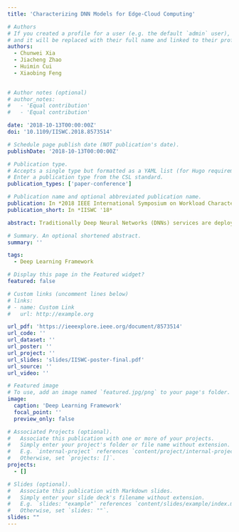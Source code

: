 ```yaml
---
title: 'Characterizing DNN Models for Edge-Cloud Computing'

# Authors
# If you created a profile for a user (e.g. the default `admin` user), write the username (folder name) here
# and it will be replaced with their full name and linked to their profile.
authors:
  - Chunwei Xia
  - Jiacheng Zhao
  - Huimin Cui
  - Xiaobing Feng
  

# Author notes (optional)
# author_notes:
#   - 'Equal contribution'
#   - 'Equal contribution'

date: '2018-10-13T00:00:00Z'
doi: '10.1109/IISWC.2018.8573514'

# Schedule page publish date (NOT publication's date).
publishDate: '2018-10-13T00:00:00Z'

# Publication type.
# Accepts a single type but formatted as a YAML list (for Hugo requirements).
# Enter a publication type from the CSL standard.
publication_types: ['paper-conference']

# Publication name and optional abbreviated publication name.
publication: In *2018 IEEE International Symposium on Workload Characterization*
publication_short: In *IISWC '18*

abstract: Traditionally Deep Neural Networks (DNNs) services are deployed in the cloud, due to the computation-intensive DNN models. In recent years, as emerging edge computing provides new possibilities for DNN applications, we have opportunities to process DNN models in the cloud and on the device collaboratively, i.e., edge-cloud computing. Since cloud and edge devices demonstrate significant diversity on inference latency, network transmission overhead, memory capacity and power consumption, it is a big challenge to determine the DNN model deployment in the cloud and on edge devices. In this paper, we characterize the behaviours of three types of DNN models, i.e., CNN, LSTM and MLP, on four types of platforms, i.e., server-class CPU, server-class GPU, embedded device with GPU, and smart-phones. Our experimental results demonstrate that we can carefully tune a deployment strategy for DNN models in the cloud, and on big and (or) little cores of the edge device, to balance performance and power consumption.

# Summary. An optional shortened abstract.
summary: ''

tags:
  - Deep Learning Framework

# Display this page in the Featured widget?
featured: false

# Custom links (uncomment lines below)
# links:
# - name: Custom Link
#   url: http://example.org

url_pdf: 'https://ieeexplore.ieee.org/document/8573514'
url_code: ''
url_dataset: ''
url_poster: ''
url_project: ''
url_slides: 'slides/IISWC-poster-final.pdf'
url_source: ''
url_video: ''

# Featured image
# To use, add an image named `featured.jpg/png` to your page's folder.
image:
  caption: 'Deep Learning Framework'
  focal_point: ''
  preview_only: false

# Associated Projects (optional).
#   Associate this publication with one or more of your projects.
#   Simply enter your project's folder or file name without extension.
#   E.g. `internal-project` references `content/project/internal-project/index.md`.
#   Otherwise, set `projects: []`.
projects:
  - []

# Slides (optional).
#   Associate this publication with Markdown slides.
#   Simply enter your slide deck's filename without extension.
#   E.g. `slides: "example"` references `content/slides/example/index.md`.
#   Otherwise, set `slides: ""`.
slides: ""
---
```


<!-- {{% callout note %}}
Click the _Cite_ button above to demo the feature to enable visitors to import publication metadata into their reference management software.
{{% /callout %}}

{{% callout note %}}
Create your slides in Markdown - click the _Slides_ button to check out the example.
{{% /callout %}}

Add the publication's **full text** or **supplementary notes** here. You can use rich formatting such as including [code, math, and images](https://docs.hugoblox.com/content/writing-markdown-latex/). -->
